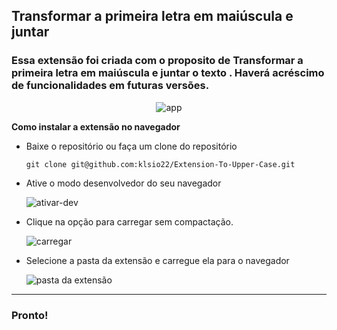 ##                                        Transformar a primeira letra em maiúscula e juntar

### Essa extensão foi criada com o proposito de Transformar a primeira letra em maiúscula e juntar o texto . Haverá acréscimo de funcionalidades em futuras versões.

<div align=center>

![app](https://user-images.githubusercontent.com/53840467/134088920-f20291ea-cde9-40f0-983e-531654149beb.png)
   
</div>


**Como instalar a extensão no navegador**

* Baixe o repositório ou faça um clone do repositório 

   `git clone git@github.com:klsio22/Extension-To-Upper-Case.git`

* Ative o modo desenvolvedor do seu navegador

  ![ativar-dev](https://user-images.githubusercontent.com/53840467/134056694-7ac8213c-15f8-4a89-9013-1ee5baa2fc7d.png)

* Clique na opção para carregar sem compactação.

  ![carregar](https://user-images.githubusercontent.com/53840467/134056767-42a00bfe-9b50-45a8-8532-1373c7d8e27c.png)

* Selecione a pasta da extensão e carregue ela para o navegador 

  ![pasta da extensão](https://user-images.githubusercontent.com/53840467/134056797-425af913-5b0f-48ee-8859-94522cadb68b.png)

----------------------------

### Pronto!
